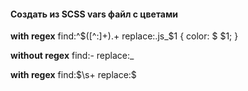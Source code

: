 #### Создать из SCSS vars файл с цветами

__with regex__
find:^\$([^:]+).+
replace:.js_$1 { color: $ $1; }

__without regex__
find:-
replace:_

__with regex__
find:\$\s+
replace:$
